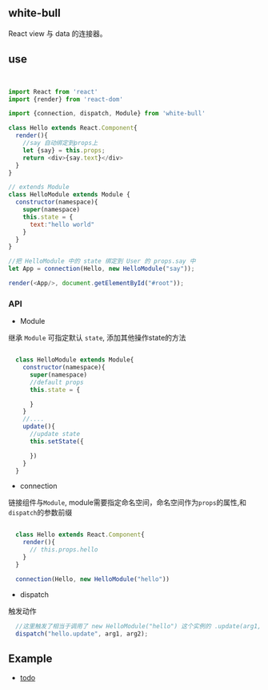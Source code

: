 ## white-bull

React view 与 data 的连接器。

## use

````javascript


import React from 'react'
import {render} from 'react-dom'

import {connection, dispatch, Module} from 'white-bull'

class Hello extends React.Component{
  render(){
    //say 自动绑定到props上
    let {say} = this.props;
    return <div>{say.text}</div>
  }
}

// extends Module
class HelloModule extends Module {
  constructor(namespace){
    super(namespace)
    this.state = {
      text:"hello world"
    }
  }
}

//把 HelloModule 中的 state 绑定到 User 的 props.say 中
let App = connection(Hello, new HelloModule("say"));

render(<App/>, document.getElementById("#root"));

````


### API

* Module

继承 `Module` 可指定默认 `state`, 添加其他操作state的方法

````javascript

  class HelloModule extends Module{
    constructor(namespace){
      super(namespace)
      //default props
      this.state = {

      }
    }
    //....
    update(){
      //update state
      this.setState({

      })
    }
  }

````


* connection

链接组件与`Module`, module需要指定命名空间，命名空间作为`props`的属性,和`dispatch`的参数前缀

````javascript

  class Hello extends React.Component{
    render(){
      // this.props.hello
    }
  }

  connection(Hello, new HelloModule("hello"))

````


* dispatch

触发动作

````javascript
  //这里触发了相当于调用了 new HelloModule("hello") 这个实例的 .update(arg1, arg2)方法
  dispatch("hello.update", arg1, arg2);

````

## Example

* [todo](./example/todo/)
